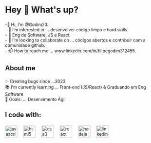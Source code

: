 

<br clear="both">

<h1 align="left">Hey 👋 What's up?</h1>

###

<p align="left">-👋 Hi, I’m @Godim23.<br>- 👀 I’m interested in ... desenvolver código limpo e hard skills.<br>- 🌱 Eng de Software, JS e React.<br>- 💞️ I’m looking to collaborate on ... códigos abertos e contribuir com a comunidade github.<br>- 📫 How to reach me ... www.linkedin.com/in/filipegodim312455.</p>

###

<h2 align="left">About me</h2>

###

<p align="left">✨ Creating bugs since ...2023<br>📚 I'm currently learning ... Front-end (JS/React) & Graduando em Eng Software<br>🎯 Goals: ... Desenvimento Ágil</p>

###

<h2 align="left">I code with: </h2>

###

<div align="left">
  <img src="https://cdn.jsdelivr.net/gh/devicons/devicon/icons/javascript/javascript-plain.svg" height="40" alt="javascript logo"  />
  <img width="12" />
  <img src="https://cdn.jsdelivr.net/gh/devicons/devicon/icons/html5/html5-original.svg" height="40" alt="html5 logo"  />
  <img width="12" />
  <img src="https://cdn.jsdelivr.net/gh/devicons/devicon/icons/css3/css3-original-wordmark.svg" height="40" alt="css3 logo"  />
  <img width="12" />
  <img src="https://cdn.jsdelivr.net/gh/devicons/devicon/icons/react/react-original-wordmark.svg" height="40" alt="react logo"  />
  <img width="12" />
  <img src="https://cdn.jsdelivr.net/gh/devicons/devicon/icons/nodejs/nodejs-plain-wordmark.svg" height="40" alt="nodejs logo"  />
  <img width="12" />
  <img src="https://img.shields.io/badge/LinkedIn-0A66C2?logo=linkedin&logoColor=white&style=for-the-badge" height="40" alt="linkedin logo"  />
</div>

###
